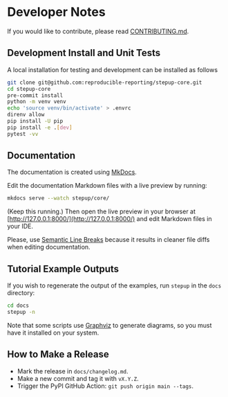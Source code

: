 # Developer Notes

If you would like to contribute, please read [CONTRIBUTING.md](https://github.com/reproducible-reporting/.github/blob/main/CONTRIBUTING.md).


## Development Install and Unit Tests

A local installation for testing and development can be installed as follows

```bash
git clone git@github.com:reproducible-reporting/stepup-core.git
cd stepup-core
pre-commit install
python -m venv venv
echo 'source venv/bin/activate' > .envrc
direnv allow
pip install -U pip
pip install -e .[dev]
pytest -vv
```

## Documentation

The documentation is created using [MkDocs](https://www.mkdocs.org/).

Edit the documentation Markdown files with a live preview by running:

```bash
mkdocs serve --watch stepup/core/
```

(Keep this running.)
Then open the live preview in your browser at [http://127.0.0.1:8000/](http://127.0.0.1:8000/)
and edit Markdown files in your IDE.

Please, use [Semantic Line Breaks](https://sembr.org/)
because it results in cleaner file diffs when editing documentation.


## Tutorial Example Outputs

If you wish to regenerate the output of the examples, run `stepup` in the `docs` directory:

```bash
cd docs
stepup -n
```

Note that some scripts use [Graphviz](https://graphviz.org/) to generate diagrams,
so you must have it installed on your system.


## How to Make a Release

- Mark the release in `docs/changelog.md`.
- Make a new commit and tag it with `vX.Y.Z`.
- Trigger the PyPI GitHub Action: `git push origin main --tags`.

